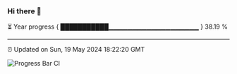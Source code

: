 ### Hi there 👋

⏳ Year progress { ███████████▁▁▁▁▁▁▁▁▁▁▁▁▁▁▁▁▁▁▁ } 38.19 %

---

⏰ Updated on Sun, 19 May 2024 18:22:20 GMT

![Progress Bar CI](https://github.com/ZhaoGui/ZhaoGui/workflows/Progress%20Bar%20CI/badge.svg)
